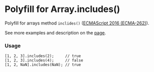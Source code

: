 # Polyfill for Array.includes()

Polyfill for arrays method `inclides()` ([ECMAScript 2016 (ECMA-262)](http://www.ecma-international.org/ecma-262/7.0/#sec-array.prototype.includes)).

See more examples and description on the [page](https://developer.mozilla.org/en-US/docs/Web/JavaScript/Reference/Global_Objects/Array/includes).

### Usage

```
[1, 2, 3].includes(2);     // true
[1, 2, 3].includes(4);     // false
[1, 2, NaN].includes(NaN); // true
```
